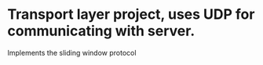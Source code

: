 # Transport layer project, uses UDP for communicating with server. 
Implements the sliding window protocol
